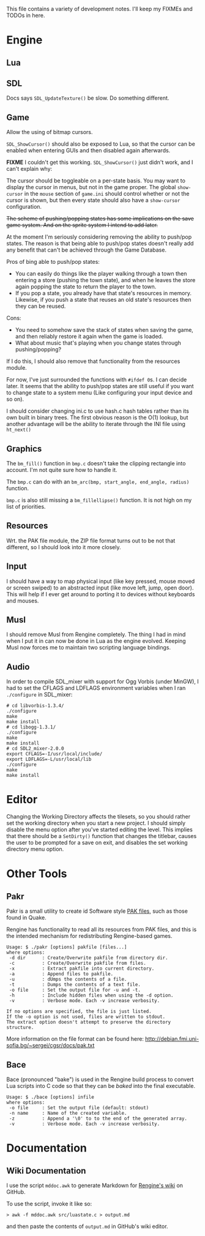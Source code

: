 This file contains a variety of development notes. I'll keep my FIXMEs
and TODOs in here.

# Engine

## Lua

## SDL

Docs says `SDL_UpdateTexture()` be slow. Do something different.

## Game

Allow the using of bitmap cursors.


`SDL_ShowCursor()` should also be exposed to Lua, so that the cursor can
be enabled when entering GUIs and then disabled again afterwards.

**FIXME** I couldn't get this working. `SDL_ShowCursor()` just didn't work, and
I can't explain why:

The cursor should be toggleable on a per-state basis. You may 
want to display the cursor in menus, but not in the game proper.
The global `show-cursor` in the `mouse` section of `game.ini` should control 
whether or not the cursor is shown, but then every state should also have a 
`show-cursor` configuration.


~~The scheme of pushing/popping states has some implications on the
save game system. And on the sprite system I intend to add later.~~

At the moment I'm seriously considering removing the ability to push/pop
states. The reason is that being able to push/pop states doesn't really 
add any benefit that can't be achieved through the Game Database.

Pros of bing able to push/pop states:
* You can easily do things like the player walking through a town then 
entering a store (pushing the town state), and when he leaves the store
again popping the state to return the player to the town.
* If you pop a state, you already have that state's resources in memory.
Likewise, if you push a state that reuses an old state's resources then
they can be reused.

Cons:
* You need to somehow save the stack of states when saving the game, and
then reliably restore it again when the game is loaded.
* What about music that's playing when you change states through 
pushing/popping?

If I do this, I should also remove that functionality from the resources
module.

For now, I've just surrounded the functions with `#ifdef 0`s. I can decide
later. It seems that the ability to push/pop states are still useful if you
want to change state to a system menu (Like configuring your input device
and so on).

I should consider changing ini.c to use hash.c hash tables rather than its
own built in binary trees. The first obvious reason is the O(1) lookup, but
another advantage will be the ability to iterate through the INI file using
`ht_next()`

## Graphics

The `bm_fill()` function in `bmp.c` doesn't take the clipping rectangle
into account. I'm not quite sure how to handle it.

The `bmp.c` can do with an `bm_arc(bmp, start_angle, end_angle, radius)`
function.

`bmp.c` is also still missing a `bm_fillellipse()` function. It is not
high on my list of priorities.

## Resources

Wrt. the PAK file module, the ZIP file format turns out to be
not that different, so I should look into it more closely.

## Input

I should have a way to map physical input
(like key pressed, mouse moved or screen swiped) to an abstracted input
(like move left, jump, open door). This will help if I ever get around
to porting it to devices without keyboards and mouses.

## Musl

I should remove Musl from Rengine completely. The thing I had in mind when
I put it in can now be done in Lua as the engine evolved. Keeping Musl now
forces me to maintain two scripting language bindings.

## Audio

In order to compile SDL_mixer with support for Ogg Vorbis (under MinGW), I 
had to set the CFLAGS and LDFLAGS environment variables when I ran `./configure`
in SDL_mixer:

	# cd libvorbis-1.3.4/
	./configure
	make
	make install
	# cd libogg-1.3.1/
	./configure
	make
	make install
	# cd SDL2_mixer-2.0.0
	export CFLAGS=-I/usr/local/include/
	export LDFLAGS=-L/usr/local/lib
	./configure
	make
	make install

# Editor

Changing the Working Directory affects the tilesets, so you should rather
set the working directory when you start a new project. I should simply
disable the menu option after you've started editing the level. This
implies that there should be a `SetDirty()` function that changes the
titlebar, causes the user to be prompted for a save on exit, and disables
the set working directory menu option.

# Other Tools

## Pakr

Pakr is a small utility to create id Software style 
[PAK files](http://en.wikipedia.org/wiki/PAK_%28file_format%29), such as 
those found in Quake.

Rengine has functionality to read all its resources from PAK files,
and this is the intended mechanism for redistributing Rengine-based games.

```
Usage: $ ./pakr [options] pakfile [files...]
where options:
 -d dir      : Create/Overwrite pakfile from directory dir.
 -c          : Create/Overwrite pakfile from files.
 -x          : Extract pakfile into current directory.
 -a          : Append files to pakfile.
 -u          : dUmps the contents of a file.
 -t          : Dumps the contents of a text file.
 -o file     : Set the output file for -u and -t.
 -h          : Include hidden files when using the -d option.
 -v          : Verbose mode. Each -v increase verbosity.

If no options are specified, the file is just listed.
If the -o option is not used, files are written to stdout.
The extract option doesn't attempt to preserve the directory structure.
```

More information on the file format can be found here:
http://debian.fmi.uni-sofia.bg/~sergei/cgsr/docs/pak.txt

## Bace

Bace (pronounced "bake") is used in the Rengine build process to 
convert Lua scripts into C code so that they can be _baked_ into the
final executable.

```
Usage: $ ./bace [options] infile
where options:
 -o file     : Set the output file (default: stdout)
 -n name     : Name of the created variable.
 -z          : Append a '\0' to to the end of the generated array.
 -v          : Verbose mode. Each -v increase verbosity.
 ```

# Documentation

## Wiki Documentation 

I use the script `mddoc.awk` to generate Markdown for 
[Rengine's wiki](https://github.com/wernsey/rengine/wiki) on GitHub.

To use the script, invoke it like so:
```
> awk -f mddoc.awk src/luastate.c > output.md
```
and then paste the contents of `output.md` in GitHub's wiki editor.
